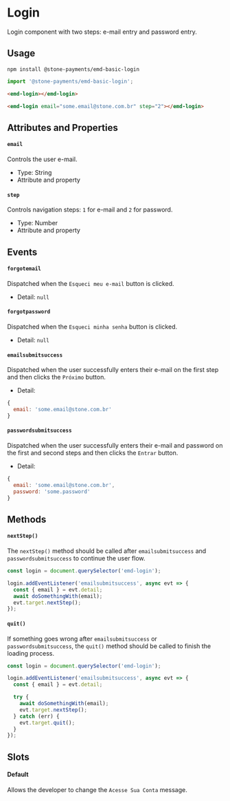 # Login

Login component with two steps: e-mail entry and password entry.

## Usage

```
npm install @stone-payments/emd-basic-login
```

```js
import '@stone-payments/emd-basic-login';
```

```html
<emd-login></emd-login>

<emd-login email="some.email@stone.com.br" step="2"></emd-login>
```

## Attributes and Properties

#### `email`

Controls the user e-mail.

- Type: String
- Attribute and property

#### `step`

Controls navigation steps: `1` for e-mail and `2` for password.

- Type: Number
- Attribute and property

## Events

#### `forgotemail`

Dispatched when the `Esqueci meu e-mail` button is clicked.

- Detail: `null`

#### `forgotpassword`

Dispatched when the `Esqueci minha senha` button is clicked.

- Detail: `null`

#### `emailsubmitsuccess`

Dispatched when the user successfully enters their e-mail on the first step and then clicks the `Próximo` button.

- Detail:

```javascript
{
  email: 'some.email@stone.com.br'
}
```

#### `passwordsubmitsuccess`

Dispatched when the user successfully enters their e-mail and password on the first and second steps and then clicks the `Entrar` button.

- Detail:

```javascript
{
  email: 'some.email@stone.com.br',
  password: 'some.password'
}
```

## Methods

#### `nextStep()`

The `nextStep()` method should be called after `emailsubmitsuccess` and `passwordsubmitsuccess` to continue the user flow.

```javascript
const login = document.querySelector('emd-login');

login.addEventListener('emailsubmitsuccess', async evt => {
  const { email } = evt.detail;
  await doSomethingWith(email);
  evt.target.nextStep();
});
```

#### `quit()`

If something goes wrong after `emailsubmitsuccess` or `passwordsubmitsuccess`, the `quit()` method should be called to finish the loading process.

```javascript
const login = document.querySelector('emd-login');

login.addEventListener('emailsubmitsuccess', async evt => {
  const { email } = evt.detail;

  try {
    await doSomethingWith(email);
    evt.target.nextStep();
  } catch (err) {
    evt.target.quit();
  }
});
```

## Slots

#### Default

Allows the developer to change the `Acesse Sua Conta` message.
